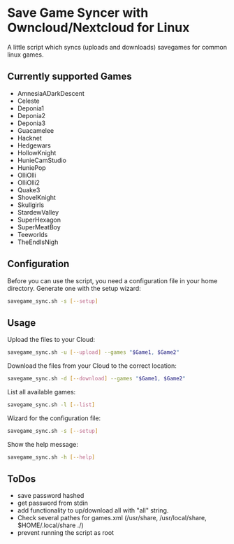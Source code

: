 # Save Game Syncer with Owncloud/Nextcloud for Linux
A little script which syncs (uploads and downloads) savegames for common linux games.

## Currently supported Games
* AmnesiaADarkDescent
* Celeste
* Deponia1
* Deponia2
* Deponia3
* Guacamelee
* Hacknet
* Hedgewars
* HollowKnight
* HunieCamStudio
* HuniePop
* OlliOlli
* OlliOlli2
* Quake3
* ShovelKnight
* Skullgirls
* StardewValley
* SuperHexagon
* SuperMeatBoy
* Teeworlds
* TheEndIsNigh

## Configuration
Before you can use the script, you need a configuration file
in your home directory. Generate one with the setup wizard:
```bash
savegame_sync.sh -s [--setup]
```

## Usage
Upload the files to your Cloud:
```bash
savegame_sync.sh -u [--upload] --games "$Game1, $Game2"
```

Download the files from your Cloud
to the correct location:
```bash
savegame_sync.sh -d [--download] --games "$Game1, $Game2"
```

List all available games:
```bash
savegame_sync.sh -l [--list]
```

Wizard for the configuration file:
```bash
savegame_sync.sh -s [--setup]
```

Show the help message:
```bash
savegame_sync.sh -h [--help]
```

## ToDos
* save password hashed
* get password from stdin
* add functionality to up/download all with "all" string.
* Check several pathes for games.xml (/usr/share, /usr/local/share, $HOME/.local/share ./)
* prevent running the script as root
